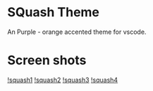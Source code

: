 # SQuash Theme

An Purple - orange accented theme for vscode.

# Screen shots
[!squash1]("./images/blue1.png")
[!squash2]("./images/blue2.png")
[!squash3]("./images/purple1.png")
[!squash4]("./images/purple2.png")


